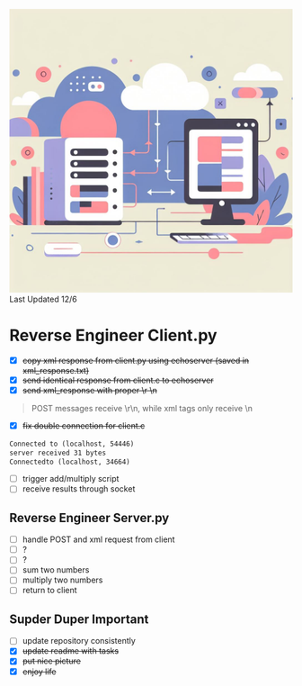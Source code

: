 ![server](images/designer.png)
Last Updated 12/6
# Reverse Engineer Client.py
- [x] ~~copy xml response from client.py using echoserver (saved in xml_response.txt)~~
- [x] ~~send identical response from client.c to echoserver~~
- [x] ~~send xml_response with proper \r \n~~
> POST messages receive \r\n, while xml tags only receive \n
- [x] ~~fix double connection for client.c~~
```
Connected to (localhost, 54446)
server received 31 bytes
Connectedto (localhost, 34664)
```
- [ ] trigger add/multiply script
- [ ] receive results through socket

## Reverse Engineer Server.py
- [ ] handle POST and xml request from client
- [ ] ?
- [ ] ?
- [ ] sum two numbers
- [ ] multiply two numbers
- [ ] return to client

## Supder Duper Important
- [ ] update repository consistently
- [x] ~~update readme with tasks~~
- [x] ~~put nice picture~~
- [x] ~~enjoy life~~

